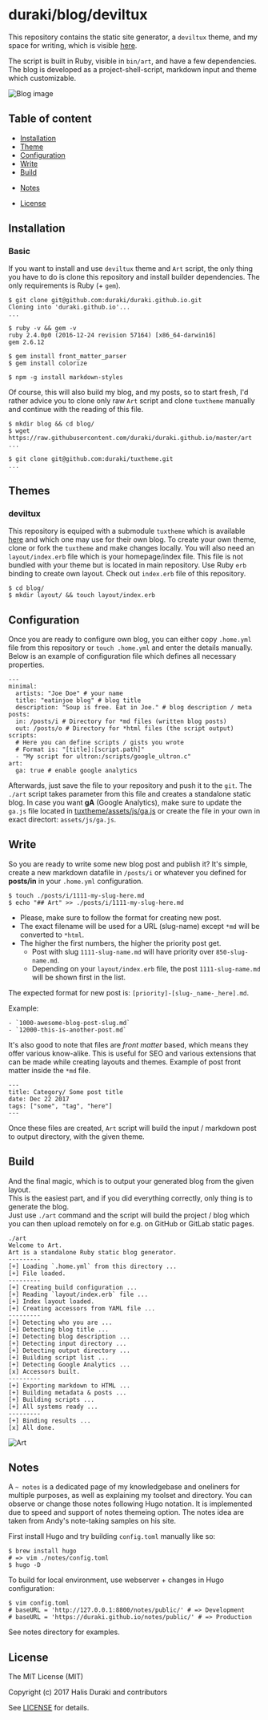 duraki/blog/deviltux
======================

This repository contains the static site generator, a `deviltux` theme, and my 
space for writing, which is visible [here](https://duraki.github.io).  
  
The script is built in Ruby, visible in `bin/art`, and have a few dependencies. 
The blog is developed as a project-shell-script, markdown input and theme which 
customizable.
  
![Blog image](images/blog.png)

## Table of content

- [Installation](#installation)
- [Theme](#themes)
- [Configuration](#configuration)
- [Write](#write)
- [Build](#build)
* [Notes](#notes)
- [License](#license)

## Installation 

### Basic 

If you want to install and use `deviltux` theme and `Art` script, the only thing you have to do is clone this repository and install builder dependencies. The only requirements is Ruby (+ `gem`).

```
$ git clone git@github.com:duraki/duraki.github.io.git
Cloning into 'duraki.github.io'...
...

$ ruby -v && gem -v
ruby 2.4.0p0 (2016-12-24 revision 57164) [x86_64-darwin16]
gem 2.6.12

$ gem install front_matter_parser
$ gem install colorize

$ npm -g install markdown-styles 
```

Of course, this will also build my blog, and my posts, so to start fresh, I'd rather advice you to clone only raw `Art` script and clone `tuxtheme` manually and continue with the reading of this file.

```
$ mkdir blog && cd blog/
$ wget https://raw.githubusercontent.com/duraki/duraki.github.io/master/art
...

$ git clone git@github.com:duraki/tuxtheme.git
...
```

## Themes 

### deviltux 

This repository is equiped with a submodule `tuxtheme` which is available [here](https://github.com/duraki/tuxtheme) and which one may use for their own blog.
To create your own theme, clone or fork the `tuxtheme` and make changes locally. You will also need an `layout/index.erb` file which is your homepage/index file. This file is not bundled with your theme but is located in main repository. Use Ruby `erb` binding to create own layout. Check out `index.erb` file of this repository.

```
$ cd blog/
$ mkdir layout/ && touch layout/index.erb
```

## Configuration 

Once you are ready to configure own blog, you can either copy `.home.yml` file from this repository or `touch .home.yml` and enter the details manually. 
Below is an example of configuration file which defines all necessary properties.

```
--- 
minimal: 
  artists: "Joe Doe" # your name
  title: "eatinjoe blog" # blog title
  description: "Soup is free. Eat in Joe." # blog description / meta
posts: 
  in: /posts/i # Directory for *md files (written blog posts)
  out: /posts/o # Directory for *html files (the script output)
scripts: 
  # Here you can define scripts / gists you wrote
  # Format is: "[title]:[script.path]"
  - "My script for ultron:/scripts/google_ultron.c"
art:
  ga: true # enable google analytics
```

Afterwards, just save the file to your repository and push it to the `git`. The `./art` script takes parameter from this file and creates a standalone static blog.
In case you want **gA** (Google Analytics), make sure to update the `ga.js` file located in [tuxtheme/assets/js/ga.js](https://github.com/duraki/tuxtheme/blob/master/assets/js/ga.js) or create the file in your own in exact directort: `assets/js/ga.js`.

## Write

So you are ready to write some new blog post and publish it? It's simple, create a new markdown datafile in `/posts/i` or whatever you defined for **posts/in** in your `.home.yml` configuration.

```
$ touch ./posts/i/1111-my-slug-here.md
$ echo "## Art" >> ./posts/i/1111-my-slug-here.md
```

* Please, make sure to follow the format for creating new post.  
* The exact filename will be used for a URL (slug-name) except `*md` will be converted to `*html`.  
* The higher the first numbers, the higher the priority post get. 
    - Post with slug `1111-slug-name.md` will have priority over `850-slug-name.md`.
    - Depending on your `layout/index.erb` file, the post `1111-slug-name.md` will be shown first in the list. 
  
The expected format for new post is: `[priority]-[slug-_name-_here].md`.  
  
Example:  
  
    - `1000-awesome-blog-post-slug.md`
    - `12000-this-is-another-post.md`
  
It's also good to note that files are *front matter* based, which means they offer various know-alike. This is useful for SEO and various extensions that can be made while creating layouts and themes. Example of post front matter inside the `*md` file.

```
---
title: Category/ Some post title
date: Dec 22 2017
tags: ["some", "tag", "here"]
---
```

Once these files are created, `Art` script will build the input / markdown post to output directory, with the given theme.

## Build 
And the final magic, which is to output your generated blog from the given layout.  
This is the easiest part, and if you did everything correctly, only thing is to generate the blog.  
Just use `./art` command and the script will build the project / blog which you can then upload remotely on for e.g. on GitHub or GitLab static pages.

```
./art
Welcome to Art.
Art is a standalone Ruby static blog generator.
---------
[+] Loading `.home.yml` from this directory ...
[+] File loaded.
---------
[+] Creating build configuration ...
[+] Reading `layout/index.erb` file ...
[+] Index layout loaded.
[+] Creating accessors from YAML file ...
---------
[+] Detecting who you are ...
[+] Detecting blog title ...
[+] Detecting blog description ...
[+] Detecting input directory ...
[+] Detecting output directory ...
[+] Building script list ...
[+] Detecting Google Analytics ...
[x] Accessors built.
---------
[+] Exporting markdown to HTML ...
[+] Building metadata & posts ...
[+] Building scripts ...
[+] All systems ready ...
---------
[+] Binding results ...
[x] All done.
```

![Art](http://i.imgur.com/BHTTkV4.png)

## Notes

A `~ notes` is a dedicated page of my knowledgebase and oneliners for multiple purposes, as well as explaining my toolset and directory. You can observe or change those notes following Hugo notation. It is implemented due to speed and support of notes themeing option. The notes idea are taken from Andy's note-taking samples on his site.

First install Hugo and try building `config.toml` manually like so:

```
$ brew install hugo
# => vim ./notes/config.toml
$ hugo -D 
```

To build for local environment, use webserver + changes in Hugo configuration:

```
$ vim config.toml
# baseURL = 'http://127.0.0.1:8800/notes/public/' # => Development
# baseURL = 'https://duraki.github.io/notes/public/' # => Production
```

See notes directory for examples.

## License

The MIT License (MIT)

Copyright (c) 2017 Halis Duraki and contributors

See [LICENSE](LICENSE) for details.

